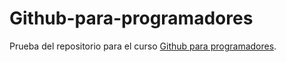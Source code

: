 # Github-para-programadores
Prueba del repositorio para el curso [Github para programadores](https://www.linkedin.com/learning/github-para-programadores-2/crear-un-repositorio-en-github).
